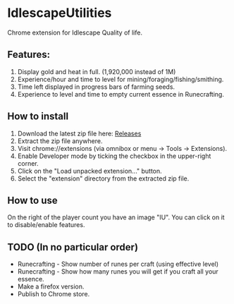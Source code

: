# IdlescapeUtilities
 Chrome extension for Idlescape Quality of life.
 
## Features:
1. Display gold and heat in full. (1,920,000 instead of 1M) 
1. Experience/hour and time to level for mining/foraging/fishing/smithing.
1. Time left displayed in progress bars of farming seeds.
1. Experience to level and time to empty current essence in Runecrafting.

## How to install
1. Download the latest zip file here: [Releases](https://github.com/IamCloud/IdlescapeUtilities/releases)
2. Extract the zip file anywhere.
3. Visit chrome://extensions (via omnibox or menu -> Tools -> Extensions).
4. Enable Developer mode by ticking the checkbox in the upper-right corner.
5. Click on the "Load unpacked extension..." button.
6. Select the "extension" directory from the extracted zip file.

## How to use
On the right of the player count you have an image "IU". You can click on it to disable/enable features.

## TODO (In no particular order)
* Runecrafting - Show number of runes per craft (using effective level)
* Runecrafting - Show how many runes you will get if you craft all your essence.
* Make a firefox version.
* Publish to Chrome store.
